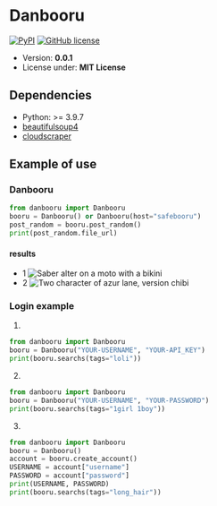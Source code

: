 # Danbooru

[![PyPI](https://img.shields.io/pypi/v/danbooru)](https://pypi.python.org/pypi/danbooru)
[![GitHub license](https://img.shields.io/badge/license-MIT-blue.svg?style=flat-square)](https://raw.githubusercontent.com/LuqueDaniel/pybooru/master/LICENSE)

- Version: **0.0.1**
- License under: **MIT License**

## Dependencies
- Python: >= 3.9.7
- [beautifulsoup4](https://www.crummy.com/software/BeautifulSoup/bs4/doc/)
- [cloudscraper](https://github.com/venomous/cloudscraper)

## Example of use

### Danbooru

```python
from danbooru import Danbooru
booru = Danbooru() or Danbooru(host="safebooru")
post_random = booru.post_random()
print(post_random.file_url)
```
#### results

- 1
![Saber alter on a moto with a bikini](https://cdn.donmai.us/sample/64/f6/sample-64f6d3fd5b5e58963e2f033953bc7696.jpg "Fate character")
- 2
![Two character of azur lane, version chibi](https://cdn.donmai.us/original/09/ad/09add2352e3e94a9a55506cda9b67115.jpg "Two chibis")

### Login example

1.
````python
from danbooru import Danbooru
booru = Danbooru("YOUR-USERNAME", "YOUR-API_KEY")
print(booru.searchs(tags="loli"))
````

2.
````python
from danbooru import Danbooru
booru = Danbooru("YOUR-USERNAME", "YOUR-PASSWORD")
print(booru.searchs(tags="1girl 1boy"))
````

3.
````python
from danbooru import Danbooru
booru = Danbooru()
account = booru.create_account()
USERNAME = account["username"]
PASSWORD = account["password"]
print(USERNAME, PASSWORD)
print(booru.searchs(tags="long_hair"))
````

